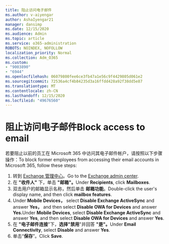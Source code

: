 ```yaml
---
title: 阻止访问电子邮件
ms.author: v-aiyengar
author: AshaIyengar21
manager: dansimp
ms.date: 12/15/2020
ms.audience: Admin
ms.topic: article
ms.service: o365-administration
ROBOTS: NOINDEX, NOFOLLOW
localization_priority: Normal
ms.collection: Adm_O365
ms.custom:
- "9003890"
- "6944"
ms.openlocfilehash: 06079800fee6ce3fb47a1e56c9f4429805d061e2
ms.sourcegitcommit: 72536a4cf4b84235d3a16ffdd428a92f38dd5e87
ms.translationtype: MT
ms.contentlocale: zh-CN
ms.lasthandoff: 12/15/2020
ms.locfileid: "49676560"
---
```

# <a name="block-access-to-email"></a><span data-ttu-id="8c314-102">阻止访问电子邮件</span><span class="sxs-lookup"><span data-stu-id="8c314-102">Block access to email</span></span>

<span data-ttu-id="8c314-103">若要阻止以前的员工在 Microsoft 365 中访问其电子邮件帐户，请按照以下步骤操作：</span><span class="sxs-lookup"><span data-stu-id="8c314-103">To block former employees from accessing their email accounts in Microsoft 365, follow these steps:</span></span>

1. <span data-ttu-id="8c314-104">转到 [Exchange 管理中心](https://go.microsoft.com/fwlink/?linkid=2138629)。</span><span class="sxs-lookup"><span data-stu-id="8c314-104">Go to the [Exchange admin center](https://go.microsoft.com/fwlink/?linkid=2138629).</span></span>
1. <span data-ttu-id="8c314-105">在 **"收件人"** 下，单击 **"邮箱"。**</span><span class="sxs-lookup"><span data-stu-id="8c314-105">Under **Recipients**, click **Mailboxes**.</span></span>
1. <span data-ttu-id="8c314-106">双击用户的邮箱显示名称，然后单击 **邮箱功能**。</span><span class="sxs-lookup"><span data-stu-id="8c314-106">Double-click the user's display name, and then click **mailbox features**.</span></span>
1. <span data-ttu-id="8c314-107">Under **Mobile Devices，** select **Disable Exchange ActiveSync** and answer **Yes，** and then select **Disable OWA for Devices** and answer **Yes.**</span><span class="sxs-lookup"><span data-stu-id="8c314-107">Under **Mobile Devices**, select **Disable Exchange ActiveSync** and answer **Yes**, and then select **Disable OWA for Devices** and answer **Yes**.</span></span>
1. <span data-ttu-id="8c314-108">在 **"电子邮件连接**"下，**选择"禁用**"并回答 **"是"。**</span><span class="sxs-lookup"><span data-stu-id="8c314-108">Under **Email Connectivity**, select **Disable** and answer **Yes**.</span></span>
1. <span data-ttu-id="8c314-109">单击“**保存**”。</span><span class="sxs-lookup"><span data-stu-id="8c314-109">Click **Save**.</span></span>

